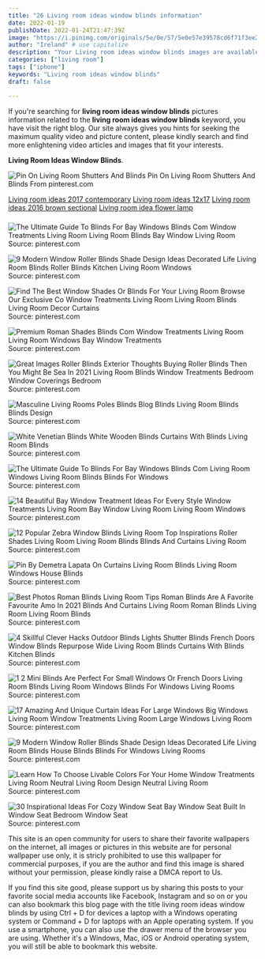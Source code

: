 ```yaml
---
title: "26 Living room ideas window blinds information"
date: 2022-01-19
publishDate: 2022-01-24T21:47:39Z
image: "https://i.pinimg.com/originals/5e/0e/57/5e0e57e39578cd6f71f3ee2b97d17e94.jpg"
author: "Ireland" # use capitalize
description: "Your Living room ideas window blinds images are available. Living room ideas window blinds are a topic that is being searched for and liked by netizens today. You can Download the Living room ideas window blinds files here. Get all royalty-free images."
categories: ["living room"]
tags: ["iphone"]
keywords: "Living room ideas window blinds"
draft: false

---
```


If you're searching for **living room ideas window blinds** pictures information related to the **living room ideas window blinds** keyword, you have visit the right  blog.  Our site always  gives you  hints  for seeking  the maximum  quality video and picture  content, please kindly search and find more enlightening video articles and images  that fit your interests.

**Living Room Ideas Window Blinds**. 

![Pin On Living Room Shutters And Blinds](https://i.pinimg.com/originals/6f/53/19/6f5319875139b37f7e2d109f5b7f9313.jpg "Pin On Living Room Shutters And Blinds")
Pin On Living Room Shutters And Blinds From pinterest.com

[Living room ideas 2017 contemporary](/living-room-ideas-2017-contemporary/)
[Living room ideas 12x17](/living-room-ideas-12x17/)
[Living room ideas 2016 brown sectional](/living-room-ideas-2016-brown-sectional/)
[Living room idea flower lamp](/living-room-idea-flower-lamp/)



### 

 


![The Ultimate Guide To Blinds For Bay Windows Blinds Com Window Treatments Living Room Living Room Blinds Bay Window Living Room](https://i.pinimg.com/736x/ab/d1/44/abd144f1a0ca360a27c36c0d656b70e0.jpg "The Ultimate Guide To Blinds For Bay Windows Blinds Com Window Treatments Living Room Living Room Blinds Bay Window Living Room")
Source: pinterest.com

 

![9 Modern Window Roller Blinds Shade Design Ideas Decorated Life Living Room Blinds Roller Blinds Kitchen Living Room Windows](https://i.pinimg.com/originals/11/6b/2a/116b2af0e1b32a83e5e73b943282a8a9.jpg "9 Modern Window Roller Blinds Shade Design Ideas Decorated Life Living Room Blinds Roller Blinds Kitchen Living Room Windows")
Source: pinterest.com

 

![Find The Best Window Shades Or Blinds For Your Living Room Browse Our Exclusive Co Window Treatments Living Room Living Room Blinds Living Room Decor Curtains](https://i.pinimg.com/originals/e6/1b/6f/e61b6f846c8094363aabd46b24033995.jpg "Find The Best Window Shades Or Blinds For Your Living Room Browse Our Exclusive Co Window Treatments Living Room Living Room Blinds Living Room Decor Curtains")
Source: pinterest.com

 

![Premium Roman Shades Blinds Com Window Treatments Living Room Living Room Windows Bay Window Treatments](https://i.pinimg.com/originals/6f/9f/6b/6f9f6b9a4c3fd96c6e46618711b80a9d.jpg "Premium Roman Shades Blinds Com Window Treatments Living Room Living Room Windows Bay Window Treatments")
Source: pinterest.com

 

![Great Images Roller Blinds Exterior Thoughts Buying Roller Blinds Then You Might Be Sea In 2021 Living Room Blinds Window Treatments Bedroom Window Coverings Bedroom](https://i.pinimg.com/474x/e4/7c/30/e47c3055fd38a0406f63eb3e21e3cf8e.jpg "Great Images Roller Blinds Exterior Thoughts Buying Roller Blinds Then You Might Be Sea In 2021 Living Room Blinds Window Treatments Bedroom Window Coverings Bedroom")
Source: pinterest.com

 

![Masculine Living Rooms Poles Blinds Blog Blinds Living Room Blinds Blinds Design](https://i.pinimg.com/originals/c6/b2/41/c6b24130b8306e8a00e0850f16b4f303.jpg "Masculine Living Rooms Poles Blinds Blog Blinds Living Room Blinds Blinds Design")
Source: pinterest.com

 

![White Venetian Blinds White Wooden Blinds Curtains With Blinds Living Room Blinds](https://i.pinimg.com/originals/a1/0a/df/a10adf82b7889b02010692f020e56cc7.jpg "White Venetian Blinds White Wooden Blinds Curtains With Blinds Living Room Blinds")
Source: pinterest.com

 

![The Ultimate Guide To Blinds For Bay Windows Blinds Com Living Room Windows Living Room Blinds Blinds For Windows](https://i.pinimg.com/originals/32/36/a2/3236a2d03fb17ff59f57678a03132aa9.jpg "The Ultimate Guide To Blinds For Bay Windows Blinds Com Living Room Windows Living Room Blinds Blinds For Windows")
Source: pinterest.com

 

![14 Beautiful Bay Window Treatment Ideas For Every Style Window Treatments Living Room Bay Window Living Room Living Room Windows](https://i.pinimg.com/originals/9b/23/e1/9b23e1c729763cd7d81b5e91cf74c5f2.jpg "14 Beautiful Bay Window Treatment Ideas For Every Style Window Treatments Living Room Bay Window Living Room Living Room Windows")
Source: pinterest.com

 

![12 Popular Zebra Window Blinds Living Room Top Inspirations Roller Shades Living Room Living Room Blinds Blinds And Curtains Living Room](https://i.pinimg.com/originals/82/88/05/82880593d8f2386fdf32811b3431ab15.jpg "12 Popular Zebra Window Blinds Living Room Top Inspirations Roller Shades Living Room Living Room Blinds Blinds And Curtains Living Room")
Source: pinterest.com

 

![Pin By Demetra Lapata On Curtains Living Room Blinds Living Room Windows House Blinds](https://i.pinimg.com/originals/be/db/ea/bedbea05edc3aa128d82e01a81672d95.jpg "Pin By Demetra Lapata On Curtains Living Room Blinds Living Room Windows House Blinds")
Source: pinterest.com

 

![Best Photos Roman Blinds Living Room Tips Roman Blinds Are A Favorite Favourite Amo In 2021 Blinds And Curtains Living Room Roman Blinds Living Room Living Room Blinds](https://i.pinimg.com/originals/bf/95/a2/bf95a2cdbc13b918c1211453c5a92c65.jpg "Best Photos Roman Blinds Living Room Tips Roman Blinds Are A Favorite Favourite Amo In 2021 Blinds And Curtains Living Room Roman Blinds Living Room Living Room Blinds")
Source: pinterest.com

 

![4 Skillful Clever Hacks Outdoor Blinds Lights Shutter Blinds French Doors Window Blinds Repurpose Wide Living Room Blinds Curtains With Blinds Kitchen Blinds](https://i.pinimg.com/originals/a6/0f/2b/a60f2b66efb9fead40418d3f5cc0a4bf.jpg "4 Skillful Clever Hacks Outdoor Blinds Lights Shutter Blinds French Doors Window Blinds Repurpose Wide Living Room Blinds Curtains With Blinds Kitchen Blinds")
Source: pinterest.com

 

![1 2 Mini Blinds Are Perfect For Small Windows Or French Doors Living Room Blinds Living Room Windows Blinds For Windows Living Rooms](https://i.pinimg.com/originals/6b/d1/a2/6bd1a242ec8baade5cb196c043fd990d.jpg "1 2 Mini Blinds Are Perfect For Small Windows Or French Doors Living Room Blinds Living Room Windows Blinds For Windows Living Rooms")
Source: pinterest.com

 

![17 Amazing And Unique Curtain Ideas For Large Windows Big Windows Living Room Window Treatments Living Room Large Windows Living Room](https://i.pinimg.com/564x/96/6d/cf/966dcfd553a2fcca90314400ade3545d.jpg "17 Amazing And Unique Curtain Ideas For Large Windows Big Windows Living Room Window Treatments Living Room Large Windows Living Room")
Source: pinterest.com

 

![9 Modern Window Roller Blinds Shade Design Ideas Decorated Life Living Room Blinds House Blinds Blinds For Windows Living Rooms](https://i.pinimg.com/474x/d0/e1/38/d0e13882c780ca949b79c5918ca1ee3c.jpg "9 Modern Window Roller Blinds Shade Design Ideas Decorated Life Living Room Blinds House Blinds Blinds For Windows Living Rooms")
Source: pinterest.com

 

![Learn How To Choose Livable Colors For Your Home Window Treatments Living Room Neutral Living Room Design Neutral Living Room](https://i.pinimg.com/originals/4b/77/e3/4b77e39548740ceea2f319badbfda194.jpg "Learn How To Choose Livable Colors For Your Home Window Treatments Living Room Neutral Living Room Design Neutral Living Room")
Source: pinterest.com

 

![30 Inspirational Ideas For Cozy Window Seat Bay Window Seat Built In Window Seat Bedroom Window Seat](https://i.pinimg.com/originals/5e/0e/57/5e0e57e39578cd6f71f3ee2b97d17e94.jpg "30 Inspirational Ideas For Cozy Window Seat Bay Window Seat Built In Window Seat Bedroom Window Seat")
Source: pinterest.com

 

This site is an open community for users to share their favorite wallpapers on the internet, all images or pictures in this website are for personal wallpaper use only, it is stricly prohibited to use this wallpaper for commercial purposes, if you are the author and find this image is shared without your permission, please kindly raise a DMCA report to Us.

If you find this site good, please support us by sharing this posts to your favorite social media accounts like Facebook, Instagram and so on or you can also bookmark this blog page with the title living room ideas window blinds by using Ctrl + D for devices a laptop with a Windows operating system or Command + D for laptops with an Apple operating system. If you use a smartphone, you can also use the drawer menu of the browser you are using. Whether it's a Windows, Mac, iOS or Android operating system, you will still be able to bookmark this website.

